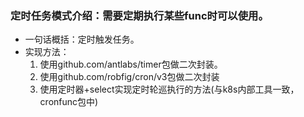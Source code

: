 ### 定时任务模式介绍：需要定期执行某些func时可以使用。

- 一句话概括：定时触发任务。
- 实现方法：
    1. 使用github.com/antlabs/timer包做二次封装。
    2. 使用github.com/robfig/cron/v3包做二次封装
    3. 使用定时器+select实现定时轮巡执行的方法(与k8s内部工具一致，cronfunc包中)

  
